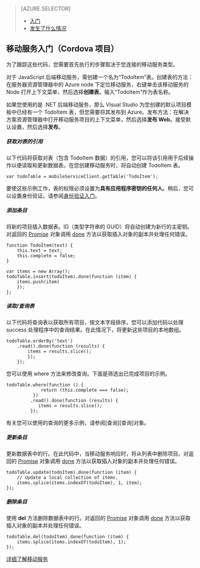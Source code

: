 ﻿<properties title="移动服务入门" pageTitle="移动服务入门（Cordova 项目）" metaKeywords="Azure, Getting Started, Mobile Services" description="" services="mobile-services" documentationCenter="" authors="ghogen, kempb" />

<tags 
wacn.date="04/11/2015"
ms.service="mobile-services" ms.workload="web" ms.tgt_pltfrm="na" ms.devlang="na" ms.topic="article" ms.date="02/02/2015" ms.author="ghogen, kempb"></tags>

> [AZURE.SELECTOR]
>
> -   [入门][入门]
> -   [发生了什么情况][发生了什么情况]

## 移动服务入门（Cordova 项目）

为了跟踪这些代码，您需要首先执行的步骤取决于您连接的移动服务类型。

对于 JavaScript 后端移动服务，需创建一个名为“TodoItem”表。创建表的方法：在服务器资源管理器中的 Azure node 下定位移动服务，右键单击该移动服务的 Node 打开上下文菜单，然后选择**创建表**。输入“TodoItem”作为表名称。

如果您使用的是 .NET 后端移动服务，那么 Visual Studio 为您创建的默认项目模板中已经有一个 TodoItem 表，但您需要将其发布到 Azure。发布方法：在解决方案资源管理器中打开移动服务项目的上下文菜单，然后选择**发布 Web**。接受默认设置，然后选择**发布**。

##### 获取对表的引用

以下代码将获取对表（包含 TodoItem 数据）的引用，您可以将该引用用于后续操作以便读取和更新数据表。在您创建移动服务时，将自动创建 TodoItem 表。

    var todoTable = mobileServiceClient.getTable('TodoItem');

要使这些示例工作，表的权限必须设置为**具有应用程序密钥的任何人**。稍后，您可以设置身份验证。请参阅[身份验证入门][身份验证入门]。

##### 添加条目

将新的项目插入数据表。ID（类型字符串的 GUID）将自动创建为新行的主密钥。对返回的 [Promise][Promise] 对象调用 [done][Promise] 方法以获取插入对象的副本并处理任何错误。

    function TodoItem(text) {
        this.text = text;
        this.complete = false;
    }

    var items = new Array();
    todoTable.insert(todoItem).done(function (item) {
        items.push(item)
        });
    };

##### 读取/查询表

以下代码将查询表以获取所有项目，按文本字段排序。您可以添加代码以处理 success 处理程序中的查询结果。在此情况下，将更新这些项目的本地数组。

    todoTable.orderBy('text')
        .read().done(function (results) {
            items = results.slice();
            });
        });

您可以使用 where 方法来修改查询。下面是筛选出已完成项目的示例。

    todoTable.where(function () {
                 return (this.complete === false);
              })
             .read().done(function (results) {
                items = results.slice();
             });

有关您可以使用的查询的更多示例，请参阅[查询][查询]对象。

##### 更新条目

更新数据表中的行。在此代码中，当移动服务响应时，将从列表中删除项目。对返回的 [Promise][Promise] 对象调用 [done][Promise] 方法以获取插入对象的副本并处理任何错误。

    todoTable.update(todoItem).done(function (item) {
        // Update a local collection of items.
        items.splice(items.indexOf(todoItem), 1, item);
    });

##### 删除条目

使用 **del** 方法删除数据表中的行。对返回的 [Promise][Promise] 对象调用 [done][Promise] 方法以获取插入对象的副本并处理任何错误。

    todoTable.del(todoItem).done(function (item) {
        items.splice(items.indexOf(todoItem), 1);
    });

[详细了解移动服务][详细了解移动服务]

  [入门]: /documentation/articles/vs-mobile-services-cordova-getting-started/
  [发生了什么情况]: /documentation/articles/vs-mobile-services-cordova-what-happened/
  [身份验证入门]: /documentation/articles/mobile-services-html-get-started-users/
  [Promise]: 
  [查询]: (http://msdn.microsoft.com/zh-cn/library/azure/jj613353.aspx)
  [详细了解移动服务]: http://www.windowsazure.cn/manage/services/mobile-services/
